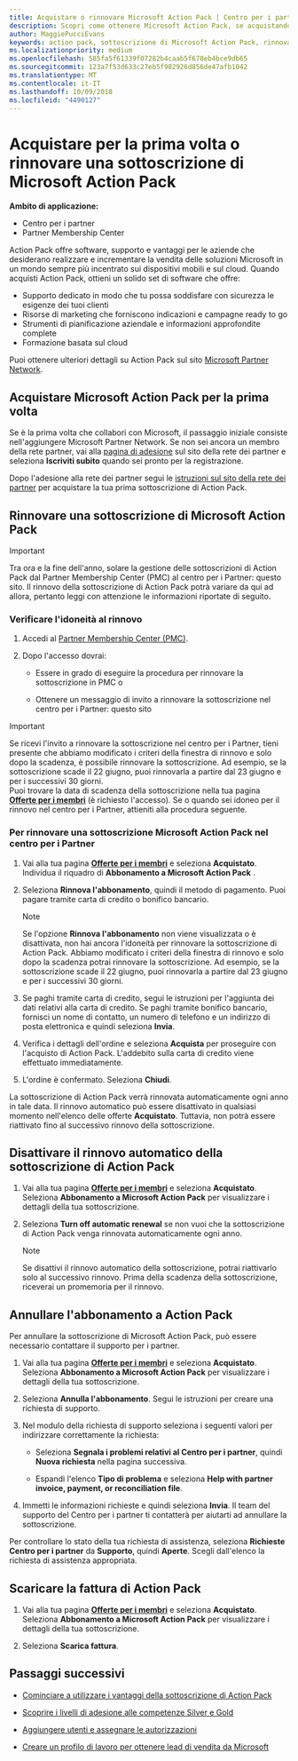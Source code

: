 ```yaml
---
title: Acquistare o rinnovare Microsoft Action Pack | Centro per i partner
description: Scopri come ottenere Microsoft Action Pack, se acquistando per la prima volta o rinnovando.
author: MaggiePucciEvans
keywords: action pack, sottoscrizione di Microsoft Action Pack, rinnovare la sottoscrizione di Microsoft Action Pack, rinnovare action pack, ottenere action pack
ms.localizationpriority: medium
ms.openlocfilehash: 585fa5f61339f07282b4caab5f678eb4bce9db65
ms.sourcegitcommit: 123a7f53d633c27eb5f982926d856de47afb1042
ms.translationtype: MT
ms.contentlocale: it-IT
ms.lasthandoff: 10/09/2018
ms.locfileid: "4490127"
---
```

# <a name="buy-for-the-first-time-or-renew-a-microsoft-action-pack-subscription"></a>Acquistare per la prima volta o rinnovare una sottoscrizione di Microsoft Action Pack

**Ambito di applicazione:**

-  Centro per i partner
-  Partner Membership Center

Action Pack offre software, supporto e vantaggi per le aziende che desiderano realizzare e incrementare la vendita delle soluzioni Microsoft in un mondo sempre più incentrato sui dispositivi mobili e sul cloud. Quando acquisti Action Pack, ottieni un solido set di software che offre: 

- Supporto dedicato in modo che tu possa soddisfare con sicurezza le esigenze dei tuoi clienti 
- Risorse di marketing che forniscono indicazioni e campagne ready to go 
- Strumenti di pianificazione aziendale e informazioni approfondite complete 
- Formazione basata sul cloud 

Puoi ottenere ulteriori dettagli su Action Pack sul sito [Microsoft Partner Network](https://partner.microsoft.com/membership/internal-use-software#simple-tab-content-3).

## <a name="buy-microsoft-action-pack-for-the-first-time"></a>Acquistare Microsoft Action Pack per la prima volta

Se è la prima volta che collabori con Microsoft, il passaggio iniziale consiste nell'aggiungere Microsoft Partner Network. Se non sei ancora un membro della rete partner, vai alla [pagina di adesione](https://partner.microsoft.com/membership) sul sito della rete dei partner e seleziona **Iscriviti subito** quando sei pronto per la registrazione. 

Dopo l'adesione alla rete dei partner segui le [istruzioni sul sito della rete dei partner](https://partner.microsoft.com/membership/action-pack) per acquistare la tua prima sottoscrizione di Action Pack. 

## <a name="renew-a-microsoft-action-pack-subscription"></a>Rinnovare una sottoscrizione di Microsoft Action Pack

>[!IMPORTANT]
>Tra ora e la fine dell'anno, solare la gestione delle sottoscrizioni di Action Pack dal Partner Membership Center (PMC) al centro per i Partner: questo sito. Il rinnovo della sottoscrizione di Action Pack potrà variare da qui ad allora, pertanto leggi con attenzione le informazioni riportate di seguito.  

### <a name="check-your-renewal-eligibility"></a>Verificare l'idoneità al rinnovo

1. Accedi al [Partner Membership Center (PMC)](https://partner.microsoft.com/_login?authType=OpenIdConnect).

2. Dopo l'accesso dovrai:

    - Essere in grado di eseguire la procedura per rinnovare la sottoscrizione in PMC o

    - Ottenere un messaggio di invito a rinnovare la sottoscrizione nel centro per i Partner: questo sito

>[!IMPORTANT]
>Se ricevi l'invito a rinnovare la sottoscrizione nel centro per i Partner, tieni presente che abbiamo modificato i criteri della finestra di rinnovo e solo dopo la scadenza, è possibile rinnovare la sottoscrizione. Ad esempio, se la sottoscrizione scade il 22 giugno, puoi rinnovarla a partire dal 23 giugno e per i successivi 30 giorni.       
>Puoi trovare la data di scadenza della sottoscrizione nella tua pagina [**Offerte per i membri**](https://partnercenter.microsoft.com/pcv/partnership/offers) (è richiesto l'accesso). Se o quando sei idoneo per il rinnovo nel centro per i Partner, attieniti alla procedura seguente.  



### <a name="to-renew-a-microsoft-action-pack-subscription-in-the-partner-center"></a>Per rinnovare una sottoscrizione Microsoft Action Pack nel centro per i Partner

1. Vai alla tua pagina [**Offerte per i membri**](https://partnercenter.microsoft.com/pcv/partnership/offers) e seleziona **Acquistato**. Individua il riquadro di **Abbonamento a Microsoft Action Pack** .  

2. Seleziona **Rinnova l'abbonamento**, quindi il metodo di pagamento. Puoi pagare tramite carta di credito o bonifico bancario.

    >[!NOTE]
    >Se l'opzione **Rinnova l'abbonamento** non viene visualizzata o è disattivata, non hai ancora l'idoneità per rinnovare la sottoscrizione di Action Pack. Abbiamo modificato i criteri della finestra di rinnovo e solo dopo la scadenza potrai rinnovare la sottoscrizione. Ad esempio, se la sottoscrizione scade il 22 giugno, puoi rinnovarla a partire dal 23 giugno e per i successivi 30 giorni.  

3. Se paghi tramite carta di credito, segui le istruzioni per l'aggiunta dei dati relativi alla carta di credito. Se paghi tramite bonifico bancario, fornisci un nome di contatto, un numero di telefono e un indirizzo di posta elettronica e quindi seleziona **Invia**. 
     
4. Verifica i dettagli dell'ordine e seleziona **Acquista** per proseguire con l'acquisto di Action Pack. L'addebito sulla carta di credito viene effettuato immediatamente.

5. L'ordine è confermato. Seleziona **Chiudi**.

La sottoscrizione di Action Pack verrà rinnovata automaticamente ogni anno in tale data. Il rinnovo automatico può essere disattivato in qualsiasi momento nell'elenco delle offerte **Acquistato**. Tuttavia, non potrà essere riattivato fino al successivo rinnovo della sottoscrizione. 


## <a name="turn-off-automatic-action-pack-subscription-renewal"></a>Disattivare il rinnovo automatico della sottoscrizione di Action Pack

1. Vai alla tua pagina [**Offerte per i membri**](https://partnercenter.microsoft.com/pcv/partnership/offers) e seleziona **Acquistato**. Seleziona **Abbonamento a Microsoft Action Pack** per visualizzare i dettagli della tua sottoscrizione. 

2. Seleziona **Turn off automatic renewal** se non vuoi che la sottoscrizione di Action Pack venga rinnovata automaticamente ogni anno. 

    >[!NOTE]
    >Se disattivi il rinnovo automatico della sottoscrizione, potrai riattivarlo solo al successivo rinnovo. Prima della scadenza della sottoscrizione, riceverai un promemoria per il rinnovo.


## <a name="cancel-your-action-pack-subscription"></a>Annullare l'abbonamento a Action Pack

Per annullare la sottoscrizione di Microsoft Action Pack, può essere necessario contattare il supporto per i partner.

1. Vai alla tua pagina [**Offerte per i membri**](https://partnercenter.microsoft.com/pcv/partnership/offers) e seleziona **Acquistato**. Seleziona **Abbonamento a Microsoft Action Pack** per visualizzare i dettagli della tua sottoscrizione. 

3. Seleziona **Annulla l'abbonamento**. Segui le istruzioni per creare una richiesta di supporto. 

4. Nel modulo della richiesta di supporto seleziona i seguenti valori per indirizzare correttamente la richiesta:

    -  Seleziona **Segnala i problemi relativi al Centro per i partner**, quindi **Nuova richiesta** nella pagina successiva.

    -  Espandi l'elenco **Tipo di problema** e seleziona **Help with partner invoice, payment, or reconciliation file**. 

5. Immetti le informazioni richieste e quindi seleziona **Invia**. Il team del supporto del Centro per i partner ti contatterà per aiutarti ad annullare la sottoscrizione.

Per controllare lo stato della tua richiesta di assistenza, seleziona **Richieste Centro per i partner** da **Supporto**, quindi **Aperte**. Scegli dall'elenco la richiesta di assistenza appropriata.  

## <a name="download-your-action-pack-invoice"></a>Scaricare la fattura di Action Pack

1. Vai alla tua pagina [**Offerte per i membri**](https://partnercenter.microsoft.com/pcv/partnership/offers) e seleziona **Acquistato**. Seleziona **Abbonamento a Microsoft Action Pack** per visualizzare i dettagli della tua sottoscrizione. 

3. Seleziona **Scarica fattura**.
 
## <a name="next-steps"></a>Passaggi successivi

-   [Cominciare a utilizzare i vantaggi della sottoscrizione di Action Pack](manage-your-partner-network-benefits.md)

-   [Scoprire i livelli di adesione alle competenze Silver e Gold](https://partner.microsoft.com/membership/internal-use-software#simple-tab-content-2)

-   [Aggiungere utenti e assegnare le autorizzazioni](create-user-accounts-and-set-permissions.md)

-   [Creare un profilo di lavoro per ottenere lead di vendita da Microsoft](create-a-marketing-profile.md)



